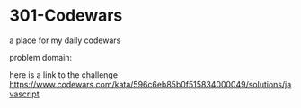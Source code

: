 # 301-Codewars
a place for my daily codewars

problem domain:

<!-- The code provided is supposed replace all the dots . in the specified String str with dashes -

But it's not working properly.

Task

Fix the bug so we can all go home early.

Notes

String str will never be null. -->



here is a link to the challenge https://www.codewars.com/kata/596c6eb85b0f515834000049/solutions/javascript
